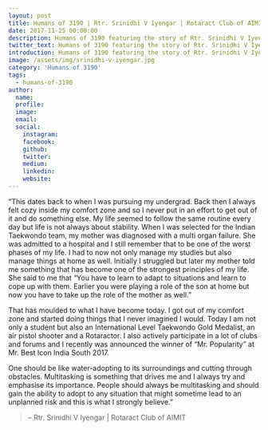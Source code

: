 ```yaml
---
layout: post
title: Humans of 3190 | Rtr. Srinidhi V Iyengar | Rotaract Club of AIMIT
date: 2017-11-25 00:00:00
description: Humans of 3190 featuring the story of Rtr. Srinidhi V Iyengar | Rotaract Club of AIMIT
twitter_text: Humans of 3190 featuring the story of Rtr. Srinidhi V Iyengar | Rotaract Club of AIMIT
introduction: Humans of 3190 featuring the story of Rtr. Srinidhi V Iyengar | Rotaract Club of AIMIT
image: /assets/img/srinidhi-v-iyengar.jpg
category: 'Humans of 3190'
tags:
  - humans-of-3190
author:
  name: 
  profile: 
  image: 
  email: 
  social:
    instagram:
    facebook: 
    github: 
    twitter: 
    medium: 
    linkedin: 
    website:
---
```

“This dates back to when I was pursuing my undergrad. Back then I always felt cozy inside my comfort zone and so I never put in an effort to get out of it and do something else. My life seemed to follow the same routine every day but life is not always about stability. When I was selected for the Indian Taekwondo team, my mother was diagnosed with a multi organ failure. She was admitted to a hospital and I still remember that to be one of the worst phases of my life. I had to now not only manage my studies but also manage things at home as well. Initially I struggled but later my mother told me something that has become one of the strongest principles of my life. She said to me that “You have to learn to adapt to situations and learn to cope up with them. Earlier you were playing a role of the son at home but now you have to take up the role of the mother as well.”

That has moulded to what I have become today. I got out of my comfort zone and started doing things that I never imagined I would. Today I am not only a student but also an International Level Taekwondo Gold Medalist, an air pistol shooter and a Rotaractor. I also actively participate in a lot of clubs and forums and I recently was announced the winner of “Mr. Popularity” at Mr. Best Icon India South 2017.

One should be like water-adopting to its surroundings and cutting through obstacles. Multitasking is something that drives me and I always try and emphasise its importance. People should always be multitasking and should gain the ability to adopt to any situation that might sometime lead to an unplanned risk and this is what I strongly believe.”

> – Rtr. Srinidhi V Iyengar | Rotaract Club of AIMIT
